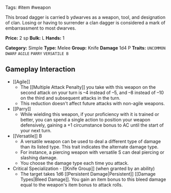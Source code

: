 Tags: #item #weapon 

This broad dagger is carried b ydwarves as a weapon, tool, and designation of clan. Losing or having to surrender a clan dagger is considered a mark of embarrassment to most dwarves.

**Price:** 2 sp
**Bulk:** L
**Hands:** 1

**Category:** Simple
**Type:** Melee
**Group:** Knife
**Damage** 1d4 P
**Traits:** `UNCOMMON` `DWARF` `AGILE` `PARRY` `VERSATILE B`

## Gameplay Interaction

- [[Agile]]
	- The [[Multiple Attack Penalty]] you take with this weapon on the second attack on your turn is –4 instead of –5, and –8 instead of –10 on the third and subsequent attacks in the turn.
	- This reduction doesn't affect future attacks with non-agile weapons.
- [[Parry]]
	- While wielding this weapon, if your proficiency with it is trained or better, you can spend a single action to position your weapon defensively, gaining a +1 circumstance bonus to AC until the start of your next turn.
- [[Versatile]] B
	- A versatile weapon can be used to deal a different type of damage than its listed type. This trait indicates the alternate damage type.
	- For instance, a piercing weapon with versatile S can deal piercing or slashing damage. 
	- You choose the damage type each time you attack.
- Critical Specialization - [[Knife Group]] (when granted by an ability)
	- The target takes 1d6 [[Persistent Damage|Persistent]] [[Damage Types|Bleed Damage]]. You gain an item bonus to this bleed damage equal to the weapon's item bonus to attack rolls.